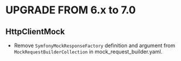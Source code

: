 UPGRADE FROM 6.x to 7.0
=======================

HttpClientMock
--------------

 * Remove `SymfonyMockResponseFactory` definition and argument from `MockRequestBuilderCollection` in mock_request_builder.yaml.
